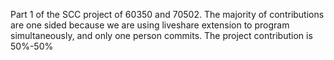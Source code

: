 Part 1 of the SCC project of 60350 and 70502.
The majority of contributions are one sided because we are using liveshare extension to program simultaneously, and only one person commits.
The project contribution is 50%-50%
